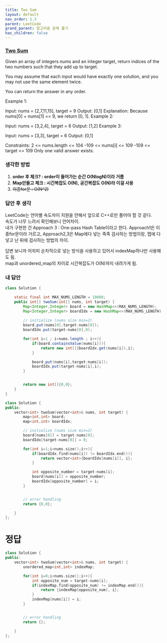 ```yaml
---
title: Two Sum
layout: default
nav_order: 1.3
parent: LeetCode
grand_parent: 알고리즘 문제 풀기
has_children: false
---
```



### [Two Sum](https://leetcode.com/problems/two-sum/description/)
Given an array of integers nums and an integer target, return indices of the two numbers such that they add up to target.

You may assume that each input would have exactly one solution, and you may not use the same element twice.

You can return the answer in any order.

 

Example 1:

Input: nums = [2,7,11,15], target = 9
Output: [0,1]
Explanation: Because nums[0] + nums[1] == 9, we return [0, 1].
Example 2:

Input: nums = [3,2,4], target = 6
Output: [1,2]
Example 3:

Input: nums = [3,3], target = 6
Output: [0,1]

Constraints:
2 <= nums.length <= 104
-109 <= nums[i] <= 109
-109 <= target <= 109
Only one valid answer exists.

### 생각한 방법
1. __order 후 체크? : order이 들어가는 순간 O(NlogN)이라 거름__
2. __Map만들고 체크 : 시간복잡도 O(N), 공간복잡도 O(N)라 이걸 사용__
3. ~~이중for문 : O(N^2)~~


### 답안 후 생각
LeetCode는 언어별 속도차이 지원을 안해서 앞으로 C++로만 풀어야 할 것 같다.  
속도가 너무 느려서 확인해보니 언어차이.  
내가 구현한 건 Approach 3 : One-pass Hash Table이라고 한다. 
Approach1은 이중for문이라 거르고, Approach2,3은 Map에다 넣는 족족 검사하는 방법이랑, 맵에 다 넣고 난 뒤에 검사하는 방법의 차이.  

답변 보니까 어차피 순차적으로 넣는 방식을 사용하고 있어서 indexMap하나만 사용해도 됨.  
map과 unordered_map의 차이로 시간복잡도가 O(N)까지 내려가게 됨.


### 내 답안
```java
class Solution {

    static final int MAX_NUMS_LENGTH = 10000;
    public int[] twoSum(int[] nums, int target) {
        Map<Integer,Integer> board = new HashMap<>(MAX_NUMS_LENGTH);
        Map<Integer,Integer> boardIdx = new HashMap<>(MAX_NUMS_LENGTH);
        
        // initialize (nums size min=2)
        board.put(nums[0],target-nums[0]);
        boardIdx.put(target-nums[0],0);

        for(int i=1 ; i<nums.length ; i++){
            if(board.containsValue(nums[i])){
                return new int[]{boardIdx.get(nums[i]),i};
            }

            board.put(nums[i],target-nums[i]);
            boardIdx.put(target-nums[i],i);
        }


        return new int[]{0,0};
    }
}
```

```c++
class Solution {
public:
    vector<int> twoSum(vector<int>& nums, int target) {
        map<int,int> board;
        map<int,int> boardIdx;

        // initialize (nums size min=2)
        board[nums[0]] = target-nums[0];
        boardIdx[target-nums[0]] = 0;

        for(int i=1;i<nums.size();i++){
            if(boardIdx.find(nums[i]) != boardIdx.end()){
                return vector<int>{boardIdx[nums[i]], i};
            }

            int opposite_number = target-nums[i];
            board[nums[i]] = opposite_number;
            boardIdx[opposite_number] = i;
        }


        // error handling
        return {0,0};

    }
};
```

# 정답
```c++
class Solution {
public:
    vector<int> twoSum(vector<int>& nums, int target) {
        unordered_map<int,int> indexMap;

        for(int i=0;i<nums.size();i++){
            int opposite_num = target-nums[i];
            if(indexMap.find(opposite_num) != indexMap.end()){
                return {indexMap[opposite_num], i};
            }
            indexMap[nums[i]] = i;
        }


        // error handling
        return {};

    }
};
```